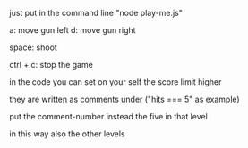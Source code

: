 just put in the command line "node play-me.js"

a: move gun left
d: move gun right

space: shoot

ctrl + c: stop the game



in the code you can set on your self the score limit higher

they are written as comments under ("hits === 5" as example)

put the comment-number instead the five in that level

in this way also the other levels